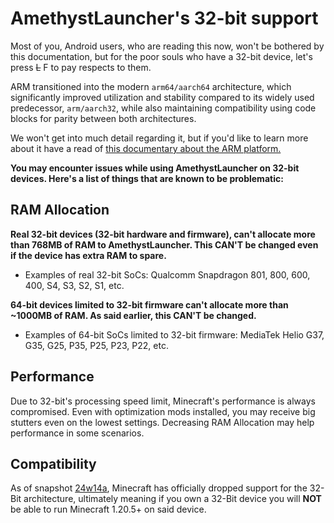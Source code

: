 # AmethystLauncher's 32-bit support
Most of you, Android users, who are reading this now, won't be bothered by this documentation, but for the poor souls who have a 32-bit device, let's press ~~L~~ F to pay respects to them.

ARM transitioned into the modern `arm64/aarch64` architecture, which significantly improved utilization and stability compared to its widely used predecessor, `arm/aarch32`, while also maintaining compatibility using code blocks for parity between both architectures.

We won't get into much detail regarding it, but if you'd like to learn more about it have a read of [this documentary about the ARM platform.](https://en.m.wikipedia.org/wiki/ARM_architecture_family)

**You may encounter issues while using AmethystLauncher on 32-bit devices. Here's a list of things that are known to be problematic:**

## RAM Allocation

**Real 32-bit devices (32-bit hardware and firmware), can't allocate more than 768MB of RAM to AmethystLauncher. This CAN'T be changed even if the device has extra RAM to spare.**

* Examples of real 32-bit SoCs: Qualcomm Snapdragon 801, 800, 600, 400, S4, S3, S2, S1, etc.

**64-bit devices limited to 32-bit firmware can't allocate more than ~1000MB of RAM. As said earlier, this CAN'T be changed.**

* Examples of 64-bit SoCs limited to 32-bit firmware: MediaTek Helio G37, G35, G25, P35, P25, P23, P22, etc.

## Performance
Due to 32-bit's processing speed limit, Minecraft's performance is always compromised. Even with optimization mods installed, you may receive big stutters even on the lowest settings. Decreasing RAM Allocation may help performance in some scenarios.

## Compatibility
As of snapshot [24w14a](https://minecraft.wiki/w/Java_Edition_24w14a), Minecraft has officially dropped support for the 32-Bit architecture, ultimately meaning if you own a 32-Bit device you will **NOT** be able to run Minecraft 1.20.5+ on said device.
